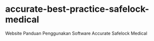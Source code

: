 # accurate-best-practice-safelock-medical
Website Panduan Penggunakan Software Accurate Safelock Medical
